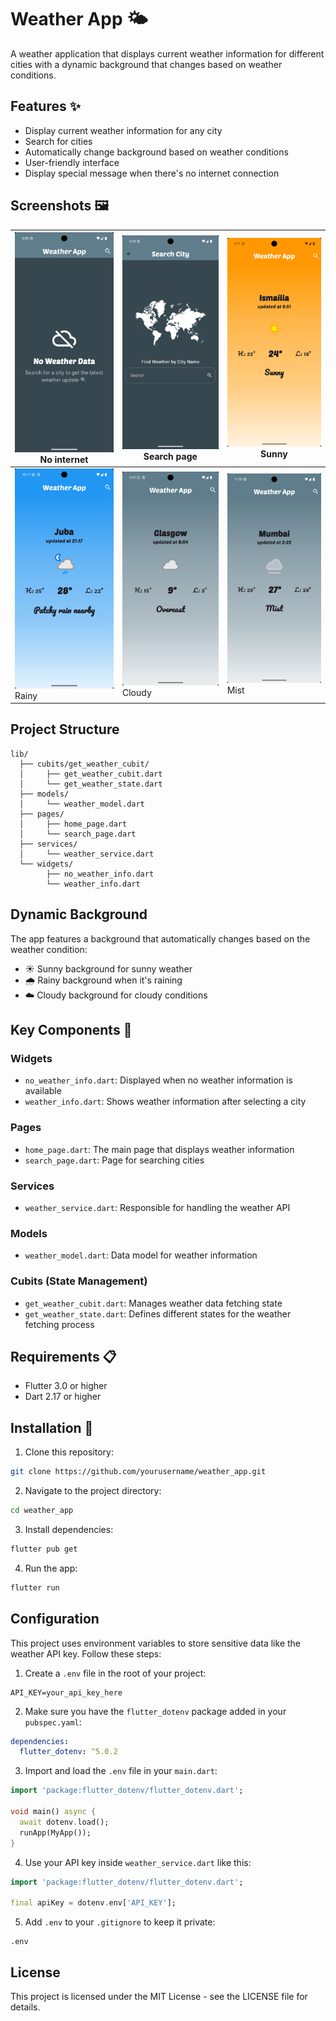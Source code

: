 # Weather App 🌤️

A weather application that displays current weather information for different cities with a dynamic background that changes based on weather conditions.

## Features ✨

- Display current weather information for any city
- Search for cities
- Automatically change background based on weather conditions
- User-friendly interface
- Display special message when there's no internet connection

## Screenshots 🖼️

| ![](assets/screenshots/Screenshot_1746596950.png) <br> No internet | ![](assets/screenshots/Screenshot_1746596962.png) <br> Search page | ![](assets/screenshots/Screenshot_1746597094.png) <br> Sunny |
|----------------------------|-----------------------------|--------------------------|
| ![](assets/screenshots/Screenshot_1746818290.png) <br> Rainy | ![](assets/screenshots/Screenshot_1746597816.png) <br> Cloudy | ![](assets/screenshots/Screenshot_1746823979.png) <br> Mist |


## Project Structure

```
lib/
  ├── cubits/get_weather_cubit/
  │     ├── get_weather_cubit.dart
  │     └── get_weather_state.dart
  ├── models/
  │     └── weather_model.dart
  ├── pages/
  │     ├── home_page.dart
  │     └── search_page.dart
  ├── services/
  │     └── weather_service.dart
  └── widgets/
        ├── no_weather_info.dart
        └── weather_info.dart
```

## Dynamic Background

The app features a background that automatically changes based on the weather condition:
- ☀️ Sunny background for sunny weather
- 🌧️ Rainy background when it's raining
- ☁️ Cloudy background for cloudy conditions

## Key Components 🧩

### Widgets
- `no_weather_info.dart`: Displayed when no weather information is available
- `weather_info.dart`: Shows weather information after selecting a city

### Pages
- `home_page.dart`: The main page that displays weather information
- `search_page.dart`: Page for searching cities

### Services
- `weather_service.dart`: Responsible for handling the weather API

### Models
- `weather_model.dart`: Data model for weather information

### Cubits (State Management)
- `get_weather_cubit.dart`: Manages weather data fetching state
- `get_weather_state.dart`: Defines different states for the weather fetching process

## Requirements 📋

- Flutter 3.0 or higher
- Dart 2.17 or higher

## Installation 🚀

1. Clone this repository:
```bash
git clone https://github.com/yourusername/weather_app.git
```

2. Navigate to the project directory:
```bash
cd weather_app
```

3. Install dependencies:
```bash
flutter pub get
```

4. Run the app:
```bash
flutter run
```

## Configuration

This project uses environment variables to store sensitive data like the weather API key. Follow these steps:

1. Create a `.env` file in the root of your project:

```
API_KEY=your_api_key_here
```

2. Make sure you have the `flutter_dotenv` package added in your `pubspec.yaml`:

```yaml
dependencies:
  flutter_dotenv: ^5.0.2
```

3. Import and load the `.env` file in your `main.dart`:

```dart
import 'package:flutter_dotenv/flutter_dotenv.dart';

void main() async {
  await dotenv.load();
  runApp(MyApp());
}
```

4. Use your API key inside `weather_service.dart` like this:

```dart
import 'package:flutter_dotenv/flutter_dotenv.dart';

final apiKey = dotenv.env['API_KEY'];
```

5. Add `.env` to your `.gitignore` to keep it private:

```
.env
```

## License

This project is licensed under the MIT License - see the LICENSE file for details.
